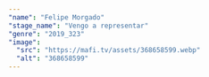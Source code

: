 ```yaml
---
"name": "Felipe Morgado"
"stage_name": "Vengo a representar"
"genre": "2019_323"
"image":
  "src": "https://mafi.tv/assets/368658599.webp"
  "alt": "368658599"
---
```

